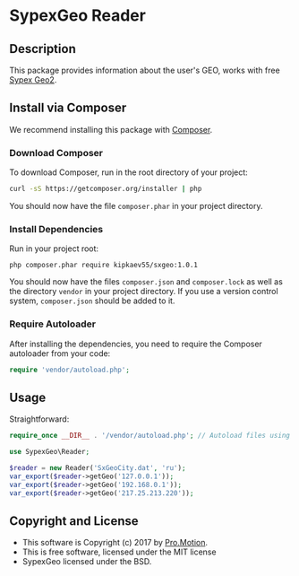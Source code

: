 # SypexGeo Reader #

## Description ##

This package provides information about the user's GEO, works with free [Sypex Geo2](https://sypexgeo.net/).

## Install via Composer ##

We recommend installing this package with [Composer](http://getcomposer.org/).

### Download Composer ###

To download Composer, run in the root directory of your project:

```bash
curl -sS https://getcomposer.org/installer | php
```

You should now have the file `composer.phar` in your project directory.

### Install Dependencies ###

Run in your project root:

```
php composer.phar require kipkaev55/sxgeo:1.0.1
```

You should now have the files `composer.json` and `composer.lock` as well as
the directory `vendor` in your project directory. If you use a version control
system, `composer.json` should be added to it.

### Require Autoloader ###

After installing the dependencies, you need to require the Composer autoloader
from your code:

```php
require 'vendor/autoload.php';
```

## Usage ##

Straightforward:

```php
require_once __DIR__ . '/vendor/autoload.php'; // Autoload files using Composer autoload

use SypexGeo\Reader;

$reader = new Reader('SxGeoCity.dat', 'ru');
var_export($reader->getGeo('127.0.0.1'));
var_export($reader->getGeo('192.168.0.1'));
var_export($reader->getGeo('217.25.213.220'));
```

## Copyright and License ##

* This software is Copyright (c) 2017 by [Pro.Motion](http://prmotion.ru).
* This is free software, licensed under the MIT license
* SypexGeo licensed under the BSD.
